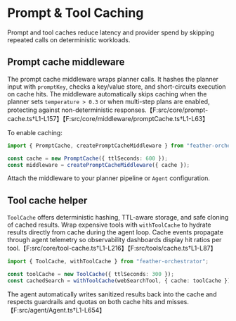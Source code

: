 # Prompt & Tool Caching

Prompt and tool caches reduce latency and provider spend by skipping repeated calls on deterministic workloads.

## Prompt cache middleware

The prompt cache middleware wraps planner calls. It hashes the planner input with `promptKey`, checks a key/value store, and short-circuits execution on cache hits. The middleware automatically skips caching when the planner sets `temperature > 0.3` or when multi-step plans are enabled, protecting against non-deterministic responses.【F:src/core/prompt-cache.ts†L1-L157】【F:src/core/middleware/promptCache.ts†L1-L63】

To enable caching:

```typescript
import { PromptCache, createPromptCacheMiddleware } from "feather-orchestrator";

const cache = new PromptCache({ ttlSeconds: 600 });
const middleware = createPromptCacheMiddleware({ cache });
```

Attach the middleware to your planner pipeline or `Agent` configuration.

## Tool cache helper

`ToolCache` offers deterministic hashing, TTL-aware storage, and safe cloning of cached results. Wrap expensive tools with `withToolCache` to hydrate results directly from cache during the agent loop. Cache events propagate through agent telemetry so observability dashboards display hit ratios per tool.【F:src/core/tool-cache.ts†L1-L216】【F:src/tools/cache.ts†L1-L87】

```typescript
import { ToolCache, withToolCache } from "feather-orchestrator";

const toolCache = new ToolCache({ ttlSeconds: 300 });
const cachedSearch = withToolCache(webSearchTool, { cache: toolCache });
```

The agent automatically writes sanitized results back into the cache and respects guardrails and quotas on both cache hits and misses.【F:src/agent/Agent.ts†L1-L654】
